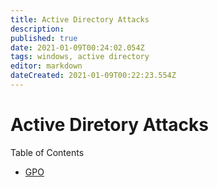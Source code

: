 ```yaml
---
title: Active Directory Attacks
description: 
published: true
date: 2021-01-09T00:24:02.054Z
tags: windows, active directory
editor: markdown
dateCreated: 2021-01-09T00:22:23.554Z
---
```


# Active Diretory Attacks

Table of Contents
- [GPO](/active-directory/gpo)
